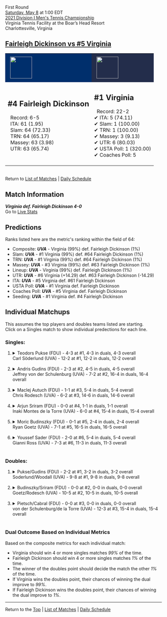 First Round[](#top)<a name="top"></a>  
[Saturday, May 8](../../schedule/05-08.md) at 1:00 EDT  
[2021 Division I Men's Tennis Championship](../index.md)  
Virginia Tennis Facility at the Boar’s Head Resort  
Charlottesville, Virginia  
## [Fairleigh Dickinson vs #5 Virginia](https://www.ncaa.com/game/5833378)  

<table><tr style="background-color: #d9d9d9 !important"><td style="background-color: #002F6C !important"><img src="https://www.ncaa.com/sites/default/files/images/logos/schools/f/fairleigh-dickinson.70.png" width="70" height="70" style="padding: 8px;" /></td><td style="background-color: #232D4B !important"><img src="https://www.ncaa.com/sites/default/files/images/logos/schools/v/virginia.70.png" width="70" height="70" style="padding: 8px;" /></td></tr><tr>
<td>  

<h2>#4 Fairleigh Dickinson</h2>  
&nbsp; Record: 6-5<br>  
&nbsp; ITA: 61 (1.95)<br>  
&nbsp; Slam: 64 (72.33)<br>  
&nbsp; TRN: 64 (65.17)<br>  
&nbsp; Massey: 63 (3.98)<br>  
&nbsp; UTR: 63 (65.74)<br>  
<br>  

</td>
<td>  

<h2>#1 Virginia</h2>  
&nbsp; Record: 22-2<br>  
&#10004; ITA: 5 (74.11)<br>  
&#10004; Slam: 1 (100.00)<br>  
&#10004; TRN: 1 (100.00)<br>  
&#10004; Massey: 3 (9.13)<br>  
&#10004; UTR: 6 (80.03)<br>  
&#10004; USTA Poll: 1 (320.00)<br>  
&#10004; Coaches Poll: 5<br>  
<br>  

</td>
</tr></table>  


<br>Return to [List of Matches](../index.md) &#124; [Daily Schedule](../../schedule/05-08.md)

## Match Information  
***Virginia def. Fairleigh Dickinson 4-0***  
Go to [Live Stats](http://stats.statbroadcast.com/broadcast/?id=350361)  

## Predictions  

Ranks listed here are the metric's ranking within the field of 64:  
- Composite: ***UVA*** - Virginia (99%) def. Fairleigh Dickinson (1%)  
- Slam: ***UVA*** - #1 Virginia (99%) def. #64 Fairleigh Dickinson (1%)  
- TRN: ***UVA*** - #1 Virginia (99%) def. #64 Fairleigh Dickinson (1%)  
- Massey: ***UVA*** - #3 Virginia (99%) def. #63 Fairleigh Dickinson (1%)  
- Lineup: ***UVA*** - Virginia (99%) def. Fairleigh Dickinson (1%)  
- UTR: ***UVA*** - #6 Virginia (+14.29) def. #63 Fairleigh Dickinson (-14.29)  
- ITA: ***UVA*** - #5 Virginia def. #61 Fairleigh Dickinson  
- USTA Poll: ***UVA*** - #1 Virginia def. Fairleigh Dickinson  
- Coaches Poll: ***UVA*** - #5 Virginia def. Fairleigh Dickinson  
- Seeding: ***UVA*** - #1 Virginia def. #4 Fairleigh Dickinson  

## Individual Matchups  
This assumes the top players and doubles teams listed are starting.  
Click on a Singles match to show individual predections for each line.  

### Singles:  

<ol>
<li><details>
<summary markdown="span">Teodors Pukse (FDU) - 4-3 at #1, 4-3 in duals, 4-3 overall<br>Carl Söderlund (UVA) - 12-2 at #1, 12-2 in duals, 12-2 overall</summary>
<h4>Predictions</h4><ul>
<li>Composite: <b><i>UVA</i></b> - Söderlund (99%) def. Pukse (1%)</li>  
<li>Slam: <b><i>UVA</i></b> - Söderlund (99%) def. Pukse (1%)</li>  
<li>TRN: <b><i>UVA</i></b> - Söderlund (99%) def. Pukse (1%)</li>  
<li>Massey: <b><i>UVA</i></b> - Söderlund (99%) def. Pukse (1%)</li>  
<li>UTR: <b><i>UVA</i></b> - Söderlund (99%) def. Pukse (1%)</li>  
<li>ITA: <b><i>UVA</i></b> - Söderlund (48.38) def. Pukse (1.52)</li>  
</ul>
</details>&nbsp;</li>
<li><details>
<summary markdown="span">Andris Gudins (FDU) - 2-3 at #2, 4-5 in duals, 4-5 overall<br>Jeffrey von der Schulenburg (UVA) - 7-2 at #2, 16-4 in duals, 16-4 overall</summary>
<h4>Predictions</h4><ul>
<li>Composite: <b><i>UVA</i></b> - Schulenburg (99%) def. Gudins (1%)</li>  
<li>Slam: <b><i>UVA</i></b> - Schulenburg (99%) def. Gudins (1%)</li>  
<li>TRN: <b><i>UVA</i></b> - Schulenburg (99%) def. Gudins (1%)</li>  
<li>Massey: <b><i>UVA</i></b> - Schulenburg (99%) def. Gudins (1%)</li>  
<li>UTR: <b><i>UVA</i></b> - Schulenburg (99%) def. Gudins (1%)</li>  
<li>ITA: <b><i>UVA</i></b> - Schulenburg (18.39) def. Gudins (1.26)</li>  
</ul>
</details>&nbsp;</li>
<li><details>
<summary markdown="span">MacIej Autuch (FDU) - 1-1 at #3, 5-4 in duals, 5-4 overall<br>Chris Rodesch (UVA) - 6-2 at #3, 14-6 in duals, 14-6 overall</summary>
<h4>Predictions</h4><ul>
<li>Composite: <b><i>UVA</i></b> - Rodesch (99%) def. Autuch (1%)</li>  
<li>Slam: <b><i>UVA</i></b> - Rodesch (99%) def. Autuch (1%)</li>  
<li>TRN: <b><i>UVA</i></b> - Rodesch (99%) def. Autuch (1%)</li>  
<li>Massey: <b><i>UVA</i></b> - Rodesch (98%) def. Autuch (2%)</li>  
<li>UTR: <b><i>UVA</i></b> - Rodesch (99%) def. Autuch (1%)</li>  
<li>ITA: <b><i>UVA</i></b> - Rodesch (3.82) def. Autuch (1.74)</li>  
</ul>
</details>&nbsp;</li>
<li><details>
<summary markdown="span">Arjun Sriram (FDU) - 0-0 at #4, 1-1 in duals, 1-1 overall<br>Inaki Montes de la Torre (UVA) - 6-0 at #4, 15-4 in duals, 15-4 overall</summary>
<h4>Predictions</h4><ul>
<li>Composite: <b><i>UVA</i></b> - Torre (74%) def. Sriram (26%)</li>  
<li>Slam: <b><i>UVA</i></b> - Torre (99%) def. Sriram (1%)</li>  
<li>TRN: <b><i>UVA</i></b> - Torre (99%) def. Sriram (1%)</li>  
<li>Massey: <b><i>FDU</i></b> - # Sriram (99%) def. Torre (1%)</li>  
<li>UTR: <b><i>UVA</i></b> - Torre (99%) def. Sriram (1%)</li>  
<li>ITA: <b><i>FDU</i></b> - # Sriram def. Torre (12.34)</li>  
</ul>
</details>&nbsp;</li>
<li><details>
<summary markdown="span">Moric Budinszky (FDU) - 0-1 at #5, 2-4 in duals, 2-4 overall<br>Ryan Goetz (UVA) - 7-1 at #5, 16-5 in duals, 16-5 overall</summary>
<h4>Predictions</h4><ul>
<li>Composite: <b><i>UVA</i></b> - Goetz (99%) def. Budinszky (1%)</li>  
<li>Slam: <b><i>UVA</i></b> - Goetz (99%) def. Budinszky (1%)</li>  
<li>TRN: <b><i>UVA</i></b> - Goetz (99%) def. Budinszky (1%)</li>  
<li>Massey: <b><i>UVA</i></b> - Goetz (99%) def. Budinszky (1%)</li>  
<li>UTR: <b><i>UVA</i></b> - Goetz (99%) def. Budinszky (1%)</li>  
<li>ITA: <b><i>FDU</i></b> - # Budinszky def. Goetz (6.09)</li>  
</ul>
</details>&nbsp;</li>
<li><details>
<summary markdown="span">Youssef Sader (FDU) - 2-0 at #6, 5-4 in duals, 5-4 overall<br>Gianni Ross (UVA) - 7-3 at #6, 11-3 in duals, 11-3 overall</summary>
<h4>Predictions</h4><ul>
<li>Composite: <b><i>UVA</i></b> - Ross (99%) def. Sader (1%)</li>  
<li>Slam: <b><i>UVA</i></b> - Ross (99%) def. Sader (1%)</li>  
<li>TRN: <b><i>UVA</i></b> - Ross (99%) def. Sader (1%)</li>  
<li>Massey: <b><i>UVA</i></b> - Ross (99%) def. Sader (1%)</li>  
<li>UTR: <b><i>UVA</i></b> - Ross (99%) def. Sader (1%)</li>  
<li>ITA: <b><i>UVA</i></b> - Ross (2.67) def. Sader (1.68)</li>  
</ul>
</details>&nbsp;</li>
</ol>

### Doubles:  

<ol>
<li><details>
<summary markdown="span">Pukse/Gudins (FDU) - 2-2 at #1, 3-2 in duals, 3-2 overall<br>Soderlund/Woodall (UVA) - 9-8 at #1, 9-8 in duals, 9-8 overall</summary>
<br>Sorry, we don't have any metrics for this match
</details>&nbsp;</li>
<li><details>
<summary markdown="span">Budinszky/Sriram (FDU) - 0-0 at #2, 0-0 in duals, 0-0 overall<br>Goetz/Rodesch (UVA) - 10-5 at #2, 10-5 in duals, 10-5 overall</summary>
<br>Sorry, we don't have any metrics for this match
</details>&nbsp;</li>
<li><details>
<summary markdown="span">Pietsch/Cabral (FDU) - 0-0 at #3, 0-0 in duals, 0-0 overall<br>von der Schulenburg/de la Torre (UVA) - 12-3 at #3, 15-4 in duals, 15-4 overall</summary>
<br>Sorry, we don't have any metrics for this match
</details>&nbsp;</li>
</ol>

### Dual Outcome Based on Individual Metrics  
  
Based on the composite metrics for each individual match:  
- Virginia should win 4 or more singles matches *99%* of the time.  
- Fairleigh Dickinson should win 4 or more singles matches *1%* of the time.  
- The winner of the doubles point should decide the match the other *1%* of the time.  
- If Virginia wins the doubles point, their chances of winning the dual improve to *99%*.  
- If Fairleigh Dickinson wins the doubles point, their chances of winning the dual improve to *1%*.  
  
------

Return to the [Top](#top) &#124; [List of Matches](../index.md) &#124; [Daily Schedule](../../schedule/05-08.md)  
